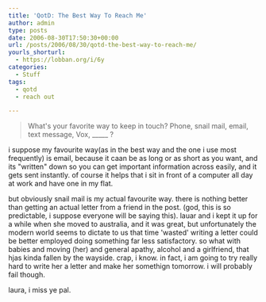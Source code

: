 ```yaml
---
title: 'QotD: The Best Way To Reach Me'
author: admin
type: posts
date: 2006-08-30T17:50:30+00:00
url: /posts/2006/08/30/qotd-the-best-way-to-reach-me/
yourls_shorturl:
  - https://lobban.org/i/6y
categories:
  - Stuff
tags:
  - qotd
  - reach out

---
```

> What's your favorite way to keep in touch? Phone, snail mail, email, text message, Vox, \_____ ?

i suppose my favourite way(as in the best way and the one i use most frequently) is email, because it caan be as long or as short as you want, and its "written" down so you can get important information across easily, and it gets sent instantly. of course it helps that i sit in front of a computer all day at work and have one in my flat. 

but obviously snail mail is my actual favourite way. there is nothing better than getting an actual letter from a friend in the post. (god, this is so predictable, i suppose everyone will be saying this). lauar and i kept it up for a while when she moved to australia, and it was great, but unfortunately the modern world seems to dictate to us that time 'wasted' writing a letter could be better employed doing something far less satisfactory. so what with babies and moving (her) and general apathy, alcohol and a girlfriend, that hjas kinda fallen by the wayside. crap, i know. in fact, i am going to try really hard to write her a letter and make her somethign tomorrow. i will probably fail though.

laura, i miss ye pal.